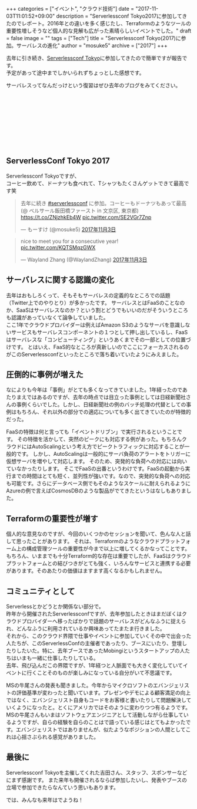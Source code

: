 +++
categories = ["イベント", "クラウド技術"]
date = "2017-11-03T11:01:52+09:00"
description = "Serverlessconf Tokyo2017に参加してきたのでレポート。2016年との違いを多く感じたし、Terraformのようなツールの重要性増しそうなど個人的な見解も広がった素晴らしいイベントでした。"
draft = false
image = ""
tags = ["Tech"]
title = "Serverlessconf Tokyo(2017)に参加。サーバレスの進化"
author = "mosuke5"
archive = ["2017"]
+++

去年に引き続き、[Serverlessconf Tokyo](http://tokyo.serverlessconf.io/)に参加してきたので簡単ですが報告です。  
予定があって途中までしかいられずちょっとした感想です。

サーバレスってなんだっけという復習はぜひ去年のブログをみてください。  

<div class="iframely-embed"><div class="iframely-responsive" style="height: 140px; padding-bottom: 0;"><a href="https://blog.mosuke.tech/entry/2016/10/02/212420/" data-iframely-url="//cdn.iframe.ly/DG0cPl4"></a></div></div><script async src="//cdn.iframe.ly/embed.js" charset="utf-8"></script>
<!--more-->

## ServerlessConf Tokyo 2017
Serverlessconf Tokyoですが、  
コーヒー飲めて、ドーナツも食べれて、Tシャツもたくさんゲットできて最高です笑
<blockquote class="twitter-tweet" data-lang="ja"><p lang="ja" dir="ltr">去年に続き <a href="https://twitter.com/hashtag/serverlessconf?src=hash&amp;ref_src=twsrc%5Etfw">#serverlessconf</a> に参加。コーヒーもドーナツもあって最高 (@ ベルサール飯田橋ファースト in 文京区, 東京都) <a href="https://t.co/ZNjzhkEb4W">https://t.co/ZNjzhkEb4W</a> <a href="https://t.co/SE2VGr7Znp">pic.twitter.com/SE2VGr7Znp</a></p>&mdash; もーすけ (@mosuke5) <a href="https://twitter.com/mosuke5/status/926267082735538177?ref_src=twsrc%5Etfw">2017年11月3日</a></blockquote>
<script async src="https://platform.twitter.com/widgets.js" charset="utf-8"></script>

<blockquote class="twitter-tweet" data-lang="ja"><p lang="en" dir="ltr">nice to meet you for a consecutive year! <a href="https://t.co/KQTSMqzGWX">pic.twitter.com/KQTSMqzGWX</a></p>&mdash; Wayland Zhang (@WaylandZhang) <a href="https://twitter.com/WaylandZhang/status/926320073416908801?ref_src=twsrc%5Etfw">2017年11月3日</a></blockquote>
<script async src="https://platform.twitter.com/widgets.js" charset="utf-8"></script>

## サーバレスに関する認識の変化
去年はおもしろくって、そもそもサーバレスの定義的なところでの話題（Twitter上でのやりとり）が多かったです。
サーバレスとはFaaSのことなのか、SaaSはサーバレスなのか？という割とどうでもいいのだがそういうところも認識があっていなくて論争していました。  
ここ1年でクラウドプロバイダーは例えばAmazon S3のようなサーバを意識しないサービスもサーバレスコンポーネントの１つとして押し出しているし、FaaSはサーバレスな「コンピューティング」というあくまでその一部としての位置づけです。
とはいえ、FaaS的なところが真新しいのでここにフォーカスされるのがこのServerlessconfといったところで落ち着いていたようにみえました。

## 圧倒的に事例が増えた
なによりも今年は「事例」がとても多くなってきていました。1年経ったのであたりまえではあるのですが、去年の時点では目立った事例としては日経新聞社さんの事例くらいでした。しかし、日経新聞社の例のバッチ処理の代替としての事例はもちろん、それ以外の部分での適応についても多く出てきていたのが特徴的だった。

FaaSの特徴は何と言っても「イベントドリブン」で実行されるということです。
その特徴を活かして、突然のピークにも対応する例があった。もちろんクラウドにはAutoScalingという考え方でピークトラフィックに対応することが一般的です。
しかし、AutoScalingは一般的にサーバ負荷のアラートをトリガーに仮想サーバを増やして対応します。
そのため、突発的な負荷への対応には向いていなかったりします。
そこでFaaSの出番というわけです。FaaSの起動から実行までの時間はとても短く、並列性が強いです。なので、突発的な負荷への対応も可能です。さらにデータベース側でもそのようなスケールに耐えられるようにAzureの例で言えばCosmosDBのような製品がでてきたというはなしもありました。

## Terraformの重要性が増す
個人的な意見なのですが、今回のいくつかのセッションを聞いて、色んな人と話して思ったことがあります。
それは、Terraformのようなクラウドプラットフォーム上の構成管理ツールの重要性が今まで以上に増してくるかなってことです。
もちろん、いままでも十分Terraform的な存在は重要でしたが、FaaSはクラウドプラットフォームとの結びつきがとても強く、いろんなサービスと連携する必要があります。そのあたりの価値はますます高くなるかもしれません。

## コミュニティとして
Serverlessとかどうとか関係ない部分で。  
昨年から開催されたServerlessconfですが、去年参加したときはまだぼくはクラウドプロバイダーへ移ったばかりで話題のサーバレスがどんなふうに捉えられ、どんなふうに利用されているか興味あってたまたま行きました。  
それから、このクラウド界隈で仕事やイベントに参加していくその中で出会った人たちが、このServerlessConfの主催者であったり、ブースにいたり、登壇したりしたいた。特に、去年ブースであったMobingiというスタートアップの人たちはいまも一緒に仕事したりしている。  
去年、飛び込んだこの界隈ですが、1年経つと人脈面でも大きく変化していてイベントに行くことそのものが楽しみになっている自分がいて不思議です。

MSの牛尾さんの発表も聞きました。今年からマイクロソフトのエバンジェリストの評価基準が変わったと聞いています。プレゼンやデモによる顧客満足の向上ではなく、エバンジェリスト自身もコードをお客様と書いたりして問題解決していくようになったと。とくにアメリカではそのように変わりつつ有るようです。MSの牛尾さんもいまはソフトウェアエンジニアとして活動しながら仕事しているようですが、自らの経験を自らのことはで語っている感じはとてもよかったです。エバンジェリストではありませんが、似たようなポジションの人間としてこれは心揺さぶられる感覚がありました。

## 最後に
Serverlessconf Tokyoを主催してくれた吉田さん、スタッフ、スポンサーなどにまず感謝です。
また来年も開催されるならば参加したいし、発表やブースの立場で参加できたらなんていう思いもあります。

では、みんなも来年はでようね！